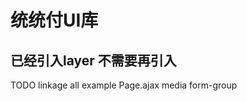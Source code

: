 # 统统付UI库
## 已经引入layer 不需要再引入
TODO
 linkage
 all example
 Page.ajax
 media form-group


<script src="${path}/static/modules/My97DatePicker/WdatePicker.js" type="text/javascript"></script>